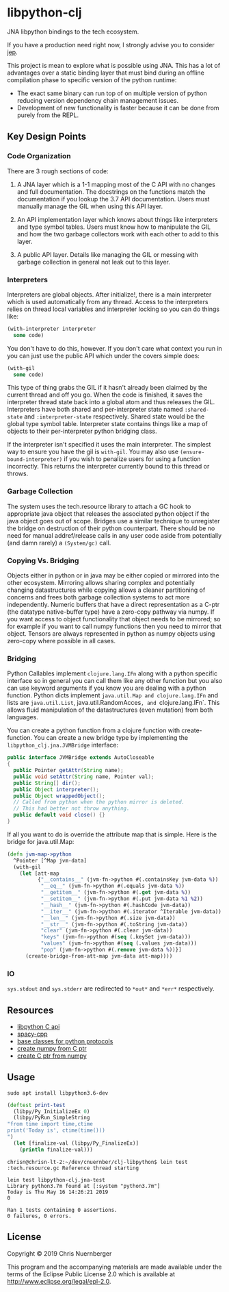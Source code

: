 # libpython-clj

JNA libpython bindings to the tech ecosystem.

If you have a production need right now, I strongly advise you to consider
[jep](https://github.com/ninia/jep).

This project is mean to explore what is possible using JNA.  This has a lot of
advantages over a static binding layer that must bind during an offline compilation
phase to specific version of the python runtime:

* The exact same binary can run top of on multiple version of python reducing version
  dependency chain management issues.
* Development of new functionality is faster because it can be done from purely from the
  REPL.



## Key Design Points


### Code Organization


There are 3 rough sections of code:
1. A JNA layer which is a 1-1 mapping most of the C API with no changes and full
   documentation.  The docstrings on the functions match the documentation if you lookup
   the 3.7 API documentation.  Users must manually manage the GIL when using this API
   layer.

2. An API implementation layer which knows about things like interpreters and type
   symbol tables.  Users must know how to manipulate the GIL and how the two garbage
   collectors work with each other to add to this layer.

3. A public API layer.  Details like managing the GIL or messing with garbage collection
   in general not leak out to this layer.



### Interpreters

Interpreters are global objects.  After initialize!, there is a main interpreter which
is used automatically from any thread.  Access to the interpreters relies on thread
local variables and interpreter locking so you can do things like:

```clojure
(with-interpreter interpreter
  some code)
```

You don't have to do this, however.  If you don't care what context you run in you can
just use the public API which under the covers simple does:


```clojure
(with-gil
  some code)
```

This type of thing grabs the GIL if it hasn't already been claimed by the current thread
and off you go.  When the code is finished, it saves the interpreter thread state back
into a global atom and thus releases the GIL.  Interpreters have both shared and
per-interpreter state named `:shared-state` and `:interpreter-state` respectively.
Shared state would be the global type symbol table.  Interpreter state contains things
like a map of objects to their per-interpreter python bridging class.

If the interpreter isn't specified it uses the main interpreter.  The simplest way to
ensure you have the gil is `with-gil`.  You may also use `(ensure-bound-interpreter)` if
you wish to penalize users for using a function incorrectly.  This returns the
interpreter currently bound to this thread or throws.


### Garbage Collection

The system uses the tech.resource library to attach a GC hook to appropriate java object
that releases the associated python object if the java object goes out of scope.
Bridges use a similar technique to unregister the bridge on destruction of their python
counterpart.  There should be no need for manual addref/release calls in any user code
aside from potentially (and damn rarely) a `(System/gc)` call.


### Copying Vs. Bridging


Objects either in python or in java may be either copied or mirrored into the other
ecosystem.  Mirroring allows sharing complex and potentially changing datastructures
while copying allows a cleaner partitioning of concerns and frees both garbage
collection systems to act more independently.  Numeric buffers that have a direct
representation as a C-ptr (the datatype native-buffer type) have a zero-copy pathway via
numpy.  If you want access to object functionality that object needs to be mirrored; so
for example if you want to call numpy functions then you need to mirror that object.
Tensors are always represented in python as numpy objects using zero-copy where possible
in all cases.


### Bridging


Python Callables implement `clojure.lang.IFn` along with a python specific interface so
in general you can call them like any other function but you also can use keyword
arguments if you know you are dealing with a python function.  Python dicts implement
`java.util.Map and clojure.lang.IFn` and lists are `java.util.List`,
java.util.RandomAcces`, and `clojure.lang.IFn`.  This allows fluid manipulation of
the datastructures (even mutation) from both languages.

You can create a python function from a clojure function with create-function.  You can
create a new bridge type by implementing the `libpython_clj.jna.JVMBridge` interface:

```java
public interface JVMBridge extends AutoCloseable
{
  public Pointer getAttr(String name);
  public void setAttr(String name, Pointer val);
  public String[] dir();
  public Object interpreter();
  public Object wrappedObject();
  // Called from python when the python mirror is deleted.
  // This had better not throw anything.
  public default void close() {}
}
```

If all you want to do is override the attribute map that is simple.  Here is the bridge
for java.util.Map:

```clojure
(defn jvm-map->python
  ^Pointer [^Map jvm-data]
  (with-gil
    (let [att-map
          {"__contains__" (jvm-fn->python #(.containsKey jvm-data %))
           "__eq__" (jvm-fn->python #(.equals jvm-data %))
           "__getitem__" (jvm-fn->python #(.get jvm-data %))
           "__setitem__" (jvm-fn->python #(.put jvm-data %1 %2))
           "__hash__" (jvm-fn->python #(.hashCode jvm-data))
           "__iter__" (jvm-fn->python #(.iterator ^Iterable jvm-data))
           "__len__" (jvm-fn->python #(.size jvm-data))
           "__str__" (jvm-fn->python #(.toString jvm-data))
           "clear" (jvm-fn->python #(.clear jvm-data))
           "keys" (jvm-fn->python #(seq (.keySet jvm-data)))
           "values" (jvm-fn->python #(seq (.values jvm-data)))
           "pop" (jvm-fn->python #(.remove jvm-data %))}]
      (create-bridge-from-att-map jvm-data att-map))))
```

### IO

`sys.stdout` and `sys.stderr` are redirected to `*out*` and `*err*` respectively.



## Resources

* [libpython C api](https://docs.python.org/3.7/c-api/index.html#c-api-index)
* [spacy-cpp](https://github.com/d99kris/spacy-cpp)
* [base classes for python protocols](https://docs.python.org/3.7/library/collections.abc.html#collections-abstract-base-classes)
* [create numpy from C ptr](https://stackoverflow.com/questions/23930671/how-to-create-n-dim-numpy-array-from-a-pointer)
* [create C ptr from numpy](https://docs.scipy.org/doc/numpy/reference/generated/numpy.ndarray.ctypes.html)


## Usage

```console
sudo apt install libpython3.6-dev
```

```clojure
(deftest print-test
  (libpy/Py_InitializeEx 0)
  (libpy/PyRun_SimpleString
"from time import time,ctime
print('Today is', ctime(time()))
")
  (let [finalize-val (libpy/Py_FinalizeEx)]
    (println finalize-val)))
```

```console
chrisn@chrisn-lt-2:~/dev/cnuernber/clj-libpython$ lein test
:tech.resource.gc Reference thread starting

lein test libpython-clj.jna-test
Library python3.7m found at [:system "python3.7m"]
Today is Thu May 16 14:26:21 2019
0

Ran 1 tests containing 0 assertions.
0 failures, 0 errors.
```

## License

Copyright © 2019 Chris Nuernberger

This program and the accompanying materials are made available under the
terms of the Eclipse Public License 2.0 which is available at
http://www.eclipse.org/legal/epl-2.0.
